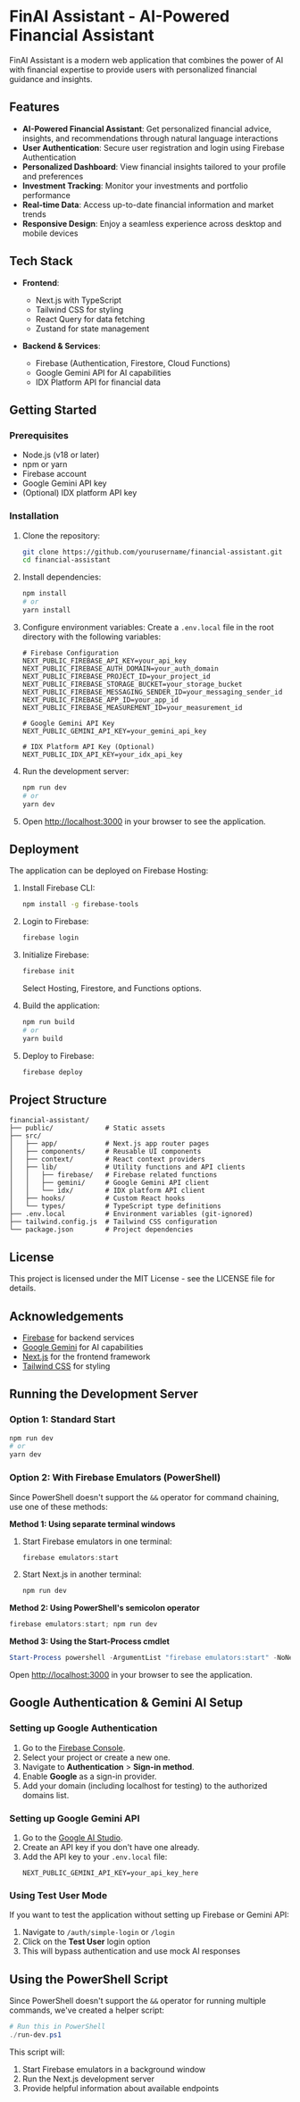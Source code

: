 # FinAI Assistant - AI-Powered Financial Assistant

FinAI Assistant is a modern web application that combines the power of AI with financial expertise to provide users with personalized financial guidance and insights.

## Features

- **AI-Powered Financial Assistant**: Get personalized financial advice, insights, and recommendations through natural language interactions
- **User Authentication**: Secure user registration and login using Firebase Authentication
- **Personalized Dashboard**: View financial insights tailored to your profile and preferences
- **Investment Tracking**: Monitor your investments and portfolio performance
- **Real-time Data**: Access up-to-date financial information and market trends
- **Responsive Design**: Enjoy a seamless experience across desktop and mobile devices

## Tech Stack

- **Frontend**:
  - Next.js with TypeScript
  - Tailwind CSS for styling
  - React Query for data fetching
  - Zustand for state management

- **Backend & Services**:
  - Firebase (Authentication, Firestore, Cloud Functions)
  - Google Gemini API for AI capabilities
  - IDX Platform API for financial data

## Getting Started

### Prerequisites

- Node.js (v18 or later)
- npm or yarn
- Firebase account
- Google Gemini API key
- (Optional) IDX platform API key

### Installation

1. Clone the repository:
   ```bash
   git clone https://github.com/yourusername/financial-assistant.git
   cd financial-assistant
   ```

2. Install dependencies:
   ```bash
   npm install
   # or
   yarn install
   ```

3. Configure environment variables:
   Create a `.env.local` file in the root directory with the following variables:
   ```
   # Firebase Configuration
   NEXT_PUBLIC_FIREBASE_API_KEY=your_api_key
   NEXT_PUBLIC_FIREBASE_AUTH_DOMAIN=your_auth_domain
   NEXT_PUBLIC_FIREBASE_PROJECT_ID=your_project_id
   NEXT_PUBLIC_FIREBASE_STORAGE_BUCKET=your_storage_bucket
   NEXT_PUBLIC_FIREBASE_MESSAGING_SENDER_ID=your_messaging_sender_id
   NEXT_PUBLIC_FIREBASE_APP_ID=your_app_id
   NEXT_PUBLIC_FIREBASE_MEASUREMENT_ID=your_measurement_id

   # Google Gemini API Key
   NEXT_PUBLIC_GEMINI_API_KEY=your_gemini_api_key

   # IDX Platform API Key (Optional)
   NEXT_PUBLIC_IDX_API_KEY=your_idx_api_key
   ```

4. Run the development server:
   ```bash
   npm run dev
   # or
   yarn dev
   ```

5. Open [http://localhost:3000](http://localhost:3000) in your browser to see the application.

## Deployment

The application can be deployed on Firebase Hosting:

1. Install Firebase CLI:
   ```bash
   npm install -g firebase-tools
   ```

2. Login to Firebase:
   ```bash
   firebase login
   ```

3. Initialize Firebase:
   ```bash
   firebase init
   ```
   Select Hosting, Firestore, and Functions options.

4. Build the application:
   ```bash
   npm run build
   # or
   yarn build
   ```

5. Deploy to Firebase:
   ```bash
   firebase deploy
   ```

## Project Structure

```
financial-assistant/
├── public/             # Static assets
├── src/
│   ├── app/            # Next.js app router pages
│   ├── components/     # Reusable UI components
│   ├── context/        # React context providers
│   ├── lib/            # Utility functions and API clients
│   │   ├── firebase/   # Firebase related functions
│   │   ├── gemini/     # Google Gemini API client
│   │   └── idx/        # IDX platform API client
│   ├── hooks/          # Custom React hooks
│   └── types/          # TypeScript type definitions
├── .env.local          # Environment variables (git-ignored)
├── tailwind.config.js  # Tailwind CSS configuration
└── package.json        # Project dependencies
```

## License

This project is licensed under the MIT License - see the LICENSE file for details.

## Acknowledgements

- [Firebase](https://firebase.google.com/) for backend services
- [Google Gemini](https://ai.google.dev/) for AI capabilities
- [Next.js](https://nextjs.org/) for the frontend framework
- [Tailwind CSS](https://tailwindcss.com/) for styling

## Running the Development Server

### Option 1: Standard Start

```bash
npm run dev
# or
yarn dev
```

### Option 2: With Firebase Emulators (PowerShell)

Since PowerShell doesn't support the `&&` operator for command chaining, use one of these methods:

**Method 1: Using separate terminal windows**
1. Start Firebase emulators in one terminal:
   ```powershell
   firebase emulators:start
   ```
   
2. Start Next.js in another terminal:
   ```powershell
   npm run dev
   ```

**Method 2: Using PowerShell's semicolon operator**
```powershell
firebase emulators:start; npm run dev
```

**Method 3: Using the Start-Process cmdlet**
```powershell
Start-Process powershell -ArgumentList "firebase emulators:start" -NoNewWindow; npm run dev
```

Open [http://localhost:3000](http://localhost:3000) in your browser to see the application.

## Google Authentication & Gemini AI Setup

### Setting up Google Authentication

1. Go to the [Firebase Console](https://console.firebase.google.com/).
2. Select your project or create a new one.
3. Navigate to **Authentication** > **Sign-in method**.
4. Enable **Google** as a sign-in provider.
5. Add your domain (including localhost for testing) to the authorized domains list.

### Setting up Google Gemini API

1. Go to the [Google AI Studio](https://makersuite.google.com/app/apikey).
2. Create an API key if you don't have one already.
3. Add the API key to your `.env.local` file:
   ```
   NEXT_PUBLIC_GEMINI_API_KEY=your_api_key_here
   ```

### Using Test User Mode

If you want to test the application without setting up Firebase or Gemini API:

1. Navigate to `/auth/simple-login` or `/login`
2. Click on the **Test User** login option
3. This will bypass authentication and use mock AI responses

## Using the PowerShell Script

Since PowerShell doesn't support the `&&` operator for running multiple commands, we've created a helper script:

```powershell
# Run this in PowerShell
./run-dev.ps1
```

This script will:
1. Start Firebase emulators in a background window
2. Run the Next.js development server
3. Provide helpful information about available endpoints
